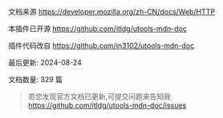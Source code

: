 文档来源 https://developer.mozilla.org/zh-CN/docs/Web/HTTP

本插件已开源 https://github.com/itldg/utools-mdn-doc

插件代码改自 https://github.com/in3102/utools-mdn-doc

最后更新: 2024-08-24

文档数量: 329 篇

> 若您发现官方文档已更新,可提交问题来告知我 https://github.com/itldg/utools-mdn-doc/issues